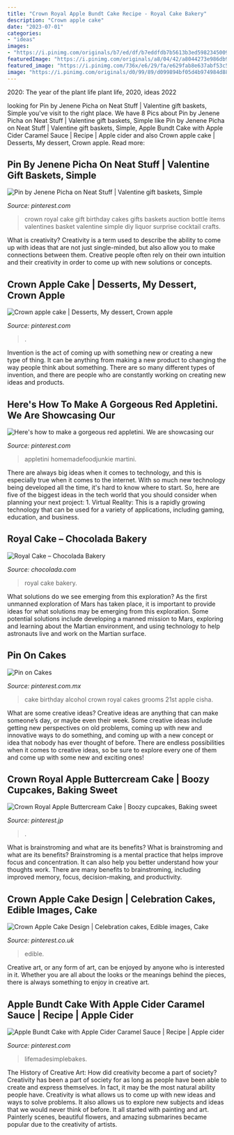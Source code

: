 ```yaml
---
title: "Crown Royal Apple Bundt Cake Recipe - Royal Cake Bakery"
description: "Crown apple cake"
date: "2023-07-01"
categories:
- "ideas"
images:
- "https://i.pinimg.com/originals/b7/ed/df/b7eddfdb7b5613b3ed59823450090b67.jpg"
featuredImage: "https://i.pinimg.com/originals/a8/04/42/a8044273e986db9e51c08199e651cb9e.jpg"
featured_image: "https://i.pinimg.com/736x/e6/29/fa/e629fab8e637abf53c5e4846349f1f59.jpg"
image: "https://i.pinimg.com/originals/d0/99/89/d099894bf05d4b974984d887486ff3bf.jpg"
---
```



2020: The year of the plant life
plant life, 2020, ideas 2022

	

		
looking for Pin by Jenene Picha on Neat Stuff | Valentine gift baskets, Simple you've visit to the right place. We have 8 Pics about Pin by Jenene Picha on Neat Stuff | Valentine gift baskets, Simple like Pin by Jenene Picha on Neat Stuff | Valentine gift baskets, Simple, Apple Bundt Cake with Apple Cider Caramel Sauce | Recipe | Apple cider and also Crown apple cake | Desserts, My dessert, Crown apple. Read more:
		
    
## Pin By Jenene Picha On Neat Stuff | Valentine Gift Baskets, Simple

<img loading=lazy src="https://i.pinimg.com/originals/a8/04/42/a8044273e986db9e51c08199e651cb9e.jpg" onerror="this.onerror=null;this.src='https://tse2.mm.bing.net/th?id=OIP.Hz2pKRsuFjnb7zzRWXNEjgHaI4&amp;pid=15.1';" alt="Pin by Jenene Picha on Neat Stuff | Valentine gift baskets, Simple">

_Source: pinterest.com_

>crown royal cake gift birthday cakes gifts baskets auction bottle items valentines basket valentine simple diy liquor surprise cocktail crafts. 

	

What is creativity?
Creativity is a term used to describe the ability to come up with ideas that are not just single-minded, but also allow you to make connections between them. Creative people often rely on their own intuition and their creativity in order to come up with new solutions or concepts.

    
## Crown Apple Cake | Desserts, My Dessert, Crown Apple

<img loading=lazy src="https://i.pinimg.com/originals/d0/99/89/d099894bf05d4b974984d887486ff3bf.jpg" onerror="this.onerror=null;this.src='https://tse4.mm.bing.net/th?id=OIP.uenqOthjA-VAGXFquqMPpAHaJ4&amp;pid=15.1';" alt="Crown apple cake | Desserts, My dessert, Crown apple">

_Source: pinterest.com_

>. 

	

Invention is the act of coming up with something new or creating a new type of thing. It can be anything from making a new product to changing the way people think about something. There are so many different types of invention, and there are people who are constantly working on creating new ideas and products.

    
## Here&#039;s How To Make A Gorgeous Red Appletini. We Are Showcasing Our

<img loading=lazy src="https://i.pinimg.com/originals/9c/18/b1/9c18b1dd852df755b624e49b225cc6fe.png" onerror="this.onerror=null;this.src='https://tse4.mm.bing.net/th?id=OIP.BBvN5YelohdzfQ86AIYv-QHaLH&amp;pid=15.1';" alt="Here&#039;s how to make a gorgeous red appletini. We are showcasing our">

_Source: pinterest.com_

>appletini homemadefoodjunkie martini. 

	

There are always big ideas when it comes to technology, and this is especially true when it comes to the internet. With so much new technology being developed all the time, it's hard to know where to start. So, here are five of the biggest ideas in the tech world that you should consider when planning your next project: 1. Virtual Reality: This is a rapidly growing technology that can be used for a variety of applications, including gaming, education, and business.

    
## Royal Cake – Chocolada Bakery

<img loading=lazy src="https://cdn.shopify.com/s/files/1/2419/3939/products/1c-1_1024x1024.jpg?v=1531272829" onerror="this.onerror=null;this.src='https://tse1.mm.bing.net/th?id=OIP.jNw9nmxH-BuuNMrmons0WwHaHa&amp;pid=15.1';" alt="Royal Cake – Chocolada Bakery">

_Source: chocolada.com_

>royal cake bakery. 

	

What solutions do we see emerging from this exploration?
As the first unmanned exploration of Mars has taken place, it is important to provide ideas for what solutions may be emerging from this exploration. Some potential solutions include developing a manned mission to Mars, exploring and learning about the Martian environment, and using technology to help astronauts live and work on the Martian surface.

    
## Pin On Cakes

<img loading=lazy src="https://i.pinimg.com/736x/e6/29/fa/e629fab8e637abf53c5e4846349f1f59.jpg" onerror="this.onerror=null;this.src='https://tse4.mm.bing.net/th?id=OIP.wUij5YkIsxcU97BcqWpYhQHaJr&amp;pid=15.1';" alt="Pin on Cakes">

_Source: pinterest.com.mx_

>cake birthday alcohol crown royal cakes grooms 21st apple cisha. 

	

What are some creative ideas?
Creative ideas are anything that can make someone’s day, or maybe even their week. Some creative ideas include getting new perspectives on old problems, coming up with new and innovative ways to do something, and coming up with a new concept or idea that nobody has ever thought of before. There are endless possibilities when it comes to creative ideas, so be sure to explore every one of them and come up with some new and exciting ones!

    
## Crown Royal Apple Buttercream Cake | Boozy Cupcakes, Baking Sweet

<img loading=lazy src="https://i.pinimg.com/originals/e0/ec/be/e0ecbe720b07e5c194e6059666d6dd7e.jpg" onerror="this.onerror=null;this.src='https://tse4.mm.bing.net/th?id=OIP.Qu7DESR5ozSdtxtTuV8uxAHaHa&amp;pid=15.1';" alt="Crown Royal Apple Buttercream Cake | Boozy cupcakes, Baking sweet">

_Source: pinterest.jp_

>. 

	

What is brainstroming and what are its benefits?
What is brainstroming and what are its benefits? Brainstroming is a mental practice that helps improve focus and concentration. It can also help you better understand how your thoughts work. There are many benefits to brainstroming, including improved memory, focus, decision-making, and productivity.

    
## Crown Apple Cake Design | Celebration Cakes, Edible Images, Cake

<img loading=lazy src="https://i.pinimg.com/736x/f4/25/aa/f425aa7bb8ac0008bd7e7cd444d9a289.jpg" onerror="this.onerror=null;this.src='https://tse1.mm.bing.net/th?id=OIP.AfJfnmPS6EmZ-cbaxc10ggHaHG&amp;pid=15.1';" alt="Crown Apple Cake Design | Celebration cakes, Edible images, Cake">

_Source: pinterest.co.uk_

>edible. 

	

Creative art, or any form of art, can be enjoyed by anyone who is interested in it. Whether you are all about the looks or the meanings behind the pieces, there is always something to enjoy in creative art.

    
## Apple Bundt Cake With Apple Cider Caramel Sauce | Recipe | Apple Cider

<img loading=lazy src="https://i.pinimg.com/originals/b7/ed/df/b7eddfdb7b5613b3ed59823450090b67.jpg" onerror="this.onerror=null;this.src='https://tse2.mm.bing.net/th?id=OIP.RqLdyesevGlHclMA31f6kAHaLH&amp;pid=15.1';" alt="Apple Bundt Cake with Apple Cider Caramel Sauce | Recipe | Apple cider">

_Source: pinterest.com_

>lifemadesimplebakes. 

	

The History of Creative Art: How did creativity become a part of society?
Creativity has been a part of society for as long as people have been able to create and express themselves. In fact, it may be the most natural ability people have. Creativity is what allows us to come up with new ideas and ways to solve problems. It also allows us to explore new subjects and ideas that we would never think of before. It all started with painting and art. Painterly scenes, beautiful flowers, and amazing submarines became popular due to the creativity of artists.

